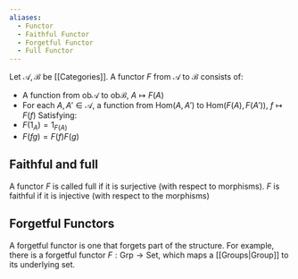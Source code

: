 ```yaml
---
aliases:
  - Functor
  - Faithful Functor
  - Forgetful Functor
  - Full Functor
---
```

Let $\mathcal{A},\mathcal{B}$ be [[Categories]]. A functor $F$ from $\mathcal{A}$ to $\mathcal{B}$ consists of:
- A function from $\mathrm{ob}\mathcal{A}$ to $\mathrm{ob}\mathcal{B}$, $A\mapsto F(A)$
- For each $A,A'\in\mathcal{A}$, a function from $\mathrm{Hom}(A,A')$ to $\mathrm{Hom}(F(A),F(A'))$, $f\mapsto F(f)$
Satisfying:
- $F(1_A)=1_{F(A)}$
- $F(fg)=F(f)F(g)$
## Faithful and full
A functor $F$ is called full if it is surjective (with respect to morphisms).
$F$ is faithful if it is injective (with respect to the morphisms)
## Forgetful Functors
A forgetful functor is one that forgets part of the structure. For example, there is a forgetful functor $F:\mathrm{Grp}\to\mathrm{Set}$, which maps a [[Groups|Group]] to its underlying set.

